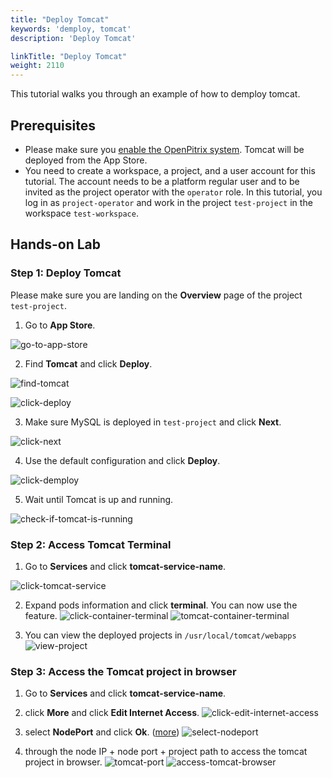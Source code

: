 ```yaml
---
title: "Deploy Tomcat"
keywords: 'demploy, tomcat'
description: 'Deploy Tomcat'

linkTitle: "Deploy Tomcat"
weight: 2110
---
```


This tutorial walks you through an example of how to demploy tomcat.

## Prerequisites

- Please make sure you [enable the OpenPitrix system](https://kubesphere.io/docs/pluggable-components/app-store/). Tomcat will be deployed from the App Store.
- You need to create a workspace, a project, and a user account for this tutorial.  The account needs to be a platform regular user and to be invited as the project operator with the `operator` role. In this tutorial, you log in as `project-operator` and work in the project `test-project` in the workspace `test-workspace`.

## Hands-on Lab

### Step 1: Deploy Tomcat

Please make sure you are landing on the **Overview** page of the project `test-project`.

1. Go to **App Store**.

![go-to-app-store](1603346676104.jpg)

2. Find **Tomcat** and click **Deploy**.

![find-tomcat](1603346890800.jpg)

![click-deploy](1603346942472.jpg)

3. Make sure MySQL is deployed in `test-project` and click **Next**.

![click-next](1603347045715.jpg)

4. Use the default configuration and click **Deploy**.

![click-demploy](1603347316000.jpg)

5. Wait until Tomcat is up and running.

![check-if-tomcat-is-running](1603347425783.jpg)

### Step 2: Access Tomcat Terminal

1. Go to **Services** and click **tomcat-service-name**.

![click-tomcat-service](tomcat01.jpg)

2. Expand pods information and click **terminal**. You can now use the feature.
![click-container-terminal](tomcat02.png)
![tomcat-container-terminal](tomcat03.png)

3. You can view the deployed projects in `/usr/local/tomcat/webapps`
![view-project](tomcat07.png)

### Step 3: Access the Tomcat project in browser

1. Go to **Services** and click **tomcat-service-name**.

2. click **More** and click **Edit Internet Access**.
![click-edit-internet-access](tomcat03.jpg)

3. select **NodePort** and click **Ok**. ([more](https://v2-1.docs.kubesphere.io/docs/project-setting/project-gateway/))
![select-nodeport](tomcat04.jpg)

4. through the node IP + node port + project path to access the tomcat project in browser. 
![tomcat-port](tomcat05.jpg)
![access-tomcat-browser](tomcat06.png)
